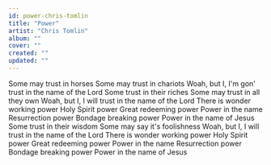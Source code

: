 ```yaml
---
id: power-chris-tomlin
title: "Power"
artist: "Chris Tomlin"
album: ""
cover: ""
created: ""
updated: ""
---
```


Some may trust in horses
Some may trust in chariots
Woah, but I, I'm gon' trust in the name of the Lord
Some trust in their riches
Some may trust in all they own
Woah, but I, I will trust in the name of the Lord
There is wonder working power
Holy Spirit power
Great redeeming power
Power in the name
Resurrection power
Bondage breaking power
Power in the name of Jesus
Some trust in their wisdom
Some may say it's foolishness
Woah, but I, I will trust in the name of the Lord
There is wonder working power
Holy Spirit power
Great redeeming power
Power in the name
Resurrection power
Bondage breaking power
Power in the name of Jesus